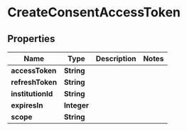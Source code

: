 
# CreateConsentAccessToken

## Properties
Name | Type | Description | Notes
------------ | ------------- | ------------- | -------------
**accessToken** | **String** |  | 
**refreshToken** | **String** |  | 
**institutionId** | **String** |  | 
**expiresIn** | **Integer** |  | 
**scope** | **String** |  | 



